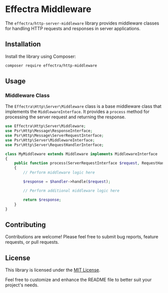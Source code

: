 # Effectra Middleware

The `effectra/http-server-middleware` library provides middleware classes for handling HTTP requests and responses in server applications.

## Installation

Install the library using Composer:

```bash
composer require effectra/http-middleware
```

## Usage

### Middleware Class

The `Effectra\Http\Server\Middleware` class is a base middleware class that implements the `MiddlewareInterface`. It provides a `process` method for processing the server request and returning the response.

```php
use Effectra\Http\Server\Middleware;
use Psr\Http\Message\ResponseInterface;
use Psr\Http\Message\ServerRequestInterface;
use Psr\Http\Server\MiddlewareInterface;
use Psr\Http\Server\RequestHandlerInterface;

class MyMiddleware extends Middleware implements MiddlewareInterface
{
    public function process(ServerRequestInterface $request, RequestHandlerInterface $handler): ResponseInterface
    {
        // Perform middleware logic here

        $response = $handler->handle($request);

        // Perform additional middleware logic here

        return $response;
    }
}
```

## Contributing

Contributions are welcome! Please feel free to submit bug reports, feature requests, or pull requests.

## License

This library is licensed under the [MIT License](LICENSE).

Feel free to customize and enhance the README file to better suit your project's needs.
